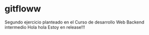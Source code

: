 # gitfloww
Segundo ejercicio planteado en el Curso de desarrollo Web Backend intermedio
Hola hola
Estoy en release!!!